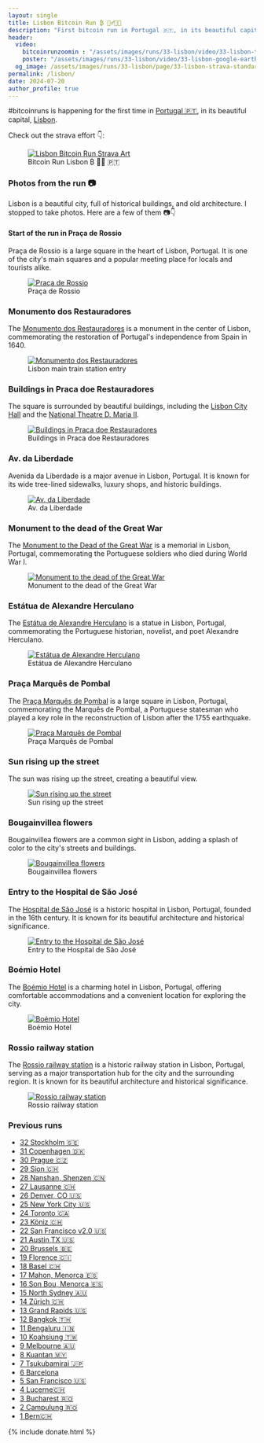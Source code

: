 ```yaml
---
layout: single
title: Lisbon Bitcoin Run ₿ 🏃‍♂️🇵🇹
description: "First bitcoin run in Portugal ️🇵🇹, in its beautiful capital Lisbon."
header:
  video:
    bitcoinrunzoomin : "/assets/images/runs/33-lisbon/video/33-lisbon-tour-min-1080p.mp4"
    poster: "/assets/images/runs/33-lisbon/video/33-lisbon-google-earth-screenshot-with-overlay-1920x1080.jpg"
  og_image: /assets/images/runs/33-lisbon/page/33-lisbon-strava-standard-author-ovelay-pictures-1400x800.jpg
permalink: /lisbon/
date: 2024-07-20
author_profile: true
---
```


#bitcoinruns is happening for the first time in [Portugal 🇵🇹](https://en.wikipedia.org/wiki/Portugal), in its 
beautiful capital, [Lisbon](https://en.wikipedia.org/wiki/Lisbon).

Check out the strava effort 👇:

<figure class="image">
  <a href="https://www.strava.com/activities/15183671419">
    <img src="/assets/images/runs/33-lisbon/page/33-lisbon-strava-page-with-overlays-1400x850.jpg" alt="Lisbon Bitcoin Run Strava Art">
  </a>
  <figcaption>Bitcoin Run Lisbon ₿ 🏃‍♂️ 🇵🇹</figcaption>
</figure>

### Photos from the run 📷

Lisbon is a beautiful city, full of historical buildings, and old architecture.
I stopped to take photos. Here are a few of them 📷👇

#### Start of the run in Praça de Rossio

Praça de Rossio is a large square in the heart of Lisbon, Portugal.
It is one of the city's main squares and a popular meeting place for locals and tourists alike.

<figure class="image">
  <a href="/assets/images/runs/33-lisbon/city/1-praca-do-rossio-1200x900.jpg">
    <img src="/assets/images/runs/33-lisbon/city/1-praca-do-rossio-1200x900.jpg" alt="Praça de Rossio">
  </a>
  <figcaption>Praça de Rossio</figcaption>
</figure>

### Monumento dos Restauradores

The [Monumento dos Restauradores](https://pt.wikipedia.org/wiki/Monumento_aos_Restauradores) is a monument in the center of Lisbon,
commemorating the restoration of Portugal's independence from Spain in 1640.

<figure class="image">
  <a href="/assets/images/runs/33-lisbon/city/2-monumento-dos-restauradores-1200x900.jpg">
    <img src="/assets/images/runs/33-lisbon/city/2-monumento-dos-restauradores-1200x900.jpg" alt="Monumento dos Restauradores">
  </a>
  <figcaption>Lisbon main train station entry</figcaption>
</figure>

### Buildings in Praca doe Restauradores

The square is surrounded by beautiful buildings,
including the [Lisbon City Hall](https://en.wikipedia.org/wiki/Lisbon_City_Hall)
and the [National Theatre D. Maria II](https://en.wikipedia.org/wiki/National_Theatre_D._Maria_II).


<figure class="image">
  <a href="/assets/images/runs/33-lisbon/city/3-praca-doe-restauadores-1200x901.jpg">
    <img src="/assets/images/runs/33-lisbon/city/3-praca-doe-restauadores-1200x901.jpg" alt="Buildings in Praca doe Restauradores">
  </a>
  <figcaption>Buildings in Praca doe Restauradores</figcaption>
</figure>

### Av. da Liberdade

Avenida da Liberdade is a major avenue in Lisbon, Portugal.
It is known for its wide tree-lined sidewalks, luxury shops, and historic buildings.

<figure class="image">
  <a href="/assets/images/runs/33-lisbon/city/4-av-da-liberdade-1200x899.jpg">
    <img src="/assets/images/runs/33-lisbon/city/4-av-da-liberdade-1200x899.jpg" alt="Av. da Liberdade">
  </a>
  <figcaption>Av. da Liberdade</figcaption>
</figure>

### Monument to the dead of the Great War

The [Monument to the Dead of the Great War](https://en.wikipedia.org/wiki/Monument_to_the_Dead_of_the_Great_War) is a memorial in Lisbon, Portugal,
commemorating the Portuguese soldiers who died during World War I.

<figure class="image">
  <a href="/assets/images/runs/33-lisbon/city/5-monument-deads-of-great-war-1200x895.jpg">
    <img src="/assets/images/runs/33-lisbon/city/5-monument-deads-of-great-war-1200x895.jpg" 
            alt="Monument to the dead of the Great War">
  </a>
  <figcaption>Monument to the dead of the Great War</figcaption>
</figure>

### Estátua de Alexandre Herculano

The [Estátua de Alexandre Herculano](https://en.wikipedia.org/wiki/Alexandre_Herculano) is a statue in Lisbon, Portugal,
commemorating the Portuguese historian, novelist, and poet Alexandre Herculano.

<figure class="image">
  <a href="/assets/images/runs/33-lisbon/city/6-estatua-de-alexandre-herculano-1200x898.jpg">
    <img src="/assets/images/runs/33-lisbon/city/6-estatua-de-alexandre-herculano-1200x898.jpg" alt="Estátua de Alexandre Herculano">
  </a>
  <figcaption>Estátua de Alexandre Herculano</figcaption>
</figure>

### Praça Marquês de Pombal

The [Praça Marquês de Pombal](https://en.wikipedia.org/wiki/Marquês_de_Pombal_Square) is a large square in Lisbon, Portugal,
commemorating the Marquês de Pombal, a Portuguese statesman who played a key role in the reconstruction of Lisbon after the 1755 earthquake.

<figure class="image">
  <a href="/assets/images/runs/33-lisbon/city/7-praca-marques-de-pombal-1200x900.jpg">
    <img src="/assets/images/runs/33-lisbon/city/7-praca-marques-de-pombal-1200x900.jpg" alt="Praça Marquês de Pombal">
  </a>
  <figcaption>Praça Marquês de Pombal</figcaption>
</figure>


### Sun rising up the street

The sun was rising up the street, creating a beautiful view. 

<figure class="image">
  <a href="/assets/images/runs/33-lisbon/city/8-sunrise-up-the-street-1200x1229.jpg">
    <img src="/assets/images/runs/33-lisbon/city/8-sunrise-up-the-street-1200x1229.jpg" alt="Sun rising up the street">
  </a>
  <figcaption>Sun rising up the street</figcaption>
</figure>

### Bougainvillea flowers

Bougainvillea flowers are a common sight in Lisbon, adding a splash of color to the city's streets and buildings.

<figure class="image">
  <a href="/assets/images/runs/33-lisbon/city/9-bougainvillea-flowers-1200x989.jpg">
    <img src="/assets/images/runs/33-lisbon/city/9-bougainvillea-flowers-1200x989.jpg" alt="Bougainvillea flowers">
  </a>
  <figcaption>Bougainvillea flowers</figcaption>
</figure>

### Entry to the Hospital de São José

The [Hospital de São José](https://en.wikipedia.org/wiki/Hospital_de_S%C3%A3o_Jos%C3%A9) is a historic hospital in Lisbon, Portugal,
founded in the 16th century. It is known for its beautiful architecture and historical significance.

<figure class="image">
  <a href="/assets/images/runs/33-lisbon/city/10-hospital-sao-jose-1200x899.jpg">
    <img src="/assets/images/runs/33-lisbon/city/10-hospital-sao-jose-1200x899.jpg" alt="Entry to the Hospital de São José">
  </a>
  <figcaption>Entry to the Hospital de São José</figcaption>
</figure>


### Boémio Hotel

The [Boémio Hotel](https://flh-hotels.com/boemio/) is a charming hotel in Lisbon, Portugal,
offering comfortable accommodations and a convenient location for exploring the city.

<figure class="image">
  <a href="/assets/images/runs/33-lisbon/city/11-boemio-hotel-1200x895.jpg">
    <img src="/assets/images/runs/33-lisbon/city/11-boemio-hotel-1200x895.jpg" alt="Boémio Hotel">
  </a>
  <figcaption>Boémio Hotel</figcaption>
</figure>

### Rossio railway station

The [Rossio railway station](https://en.wikipedia.org/wiki/Rossio_railway_station) is a historic railway station in Lisbon, Portugal,
serving as a major transportation hub for the city and the surrounding region. It is known for its beautiful architecture and historical significance.

<figure class="image">
  <a href="/assets/images/runs/33-lisbon/city/12-main-train-station-1200x900.jpg">
    <img src="/assets/images/runs/33-lisbon/city/12-main-train-station-1200x900.jpg" 
        alt="Rossio railway station">
  </a>
  <figcaption>Rossio railway station</figcaption>
</figure>


### Previous runs

- [32 Stockholm 🇸🇪](/stockholm)
- [31 Copenhagen 🇩🇰](/copenhagen)
- [30 Prague 🇨🇿](/prague)
- [29 Sion 🇨🇭](/sion)
- [28 Nanshan, Shenzen 🇨🇳](/shenzen/nanshan)
- [27 Lausanne 🇨🇭](/lausanne)
- [26 Denver, CO 🇺🇸](/denver)
- [25 New York City 🇺🇸](/nyc)
- [24 Toronto 🇨🇦](/toronto)
- [23 Köniz 🇨🇭](/koeniz)
- [22 San Francisco v2.0 🇺🇸](/san-francisco-v2)
- [21 Austin,TX 🇺🇸](/austin)
- [20 Brussels 🇧🇪](/bruxelles)
- [19 Florence 🇨🇮](/florence)
- [18 Basel 🇨🇭](/basel)
- [17 Mahon, Menorca 🇪🇸](/mahon)
- [16 Son Bou, Menorca 🇪🇸](/son-bou)
- [15 North Sydney 🇦🇺](/north-sydney)
- [14 Zürich 🇨🇭](/zuerich)
- [13 Grand Rapids️ 🇺🇸](/grand-rapids)
- [12 Bangkok️ 🇹🇭](/bangkok)
- [11 Bengaluru 🇮🇳](/bengaluru)
- [10 Koahsiung 🇹🇼](/kaohsiung)
- [9 Melbourne 🇦🇺](/melbourne)
- [8 Kuantan 🇲🇾](/kuantan)
- [7 Tsukubamirai 🇯🇵](/tsukubamirai)
- [6 Barcelona](/barcelona)
- [5 San Francisco 🇺🇸](/san-francisco)
- [4 Lucerne🇨🇭](/lucerne)
- [3 Bucharest 🇷🇴](/bucharest)
- [2 Campulung 🇷🇴](/campulung)
- [1 Bern🇨🇭](/bern)


{% include donate.html %}  
  
  
